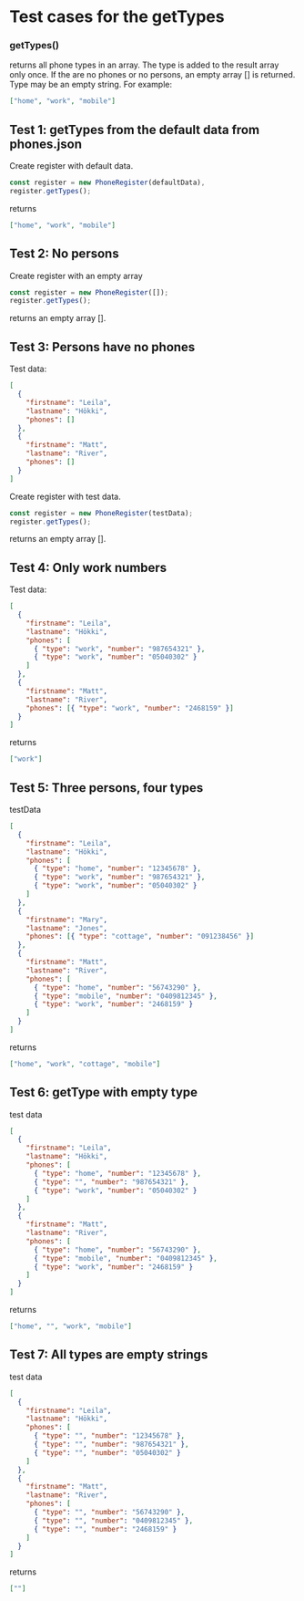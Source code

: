 # Test cases for the getTypes

### **getTypes()**

returns all phone types in an array. The type is added to the result array only once. If the are no phones or no persons, an empty array [] is returned. Type may be an empty string.
For example:

```json
["home", "work", "mobile"]
```

## Test 1: getTypes from the default data from phones.json

Create register with default data.

```js
const register = new PhoneRegister(defaultData),
register.getTypes();
```

returns

```json
["home", "work", "mobile"]
```

## Test 2: No persons

Create register with an empty array

```js
const register = new PhoneRegister([]);
register.getTypes();
```

returns an empty array [].

## Test 3: Persons have no phones

Test data:

```json
[
  {
    "firstname": "Leila",
    "lastname": "Hökki",
    "phones": []
  },
  {
    "firstname": "Matt",
    "lastname": "River",
    "phones": []
  }
]
```

Create register with test data.

```js
const register = new PhoneRegister(testData);
register.getTypes();
```

returns an empty array [].

## Test 4: Only work numbers

Test data:

```json
[
  {
    "firstname": "Leila",
    "lastname": "Hökki",
    "phones": [
      { "type": "work", "number": "987654321" },
      { "type": "work", "number": "05040302" }
    ]
  },
  {
    "firstname": "Matt",
    "lastname": "River",
    "phones": [{ "type": "work", "number": "2468159" }]
  }
]
```

returns

```json
["work"]
```

## Test 5: Three persons, four types

testData

```json
[
  {
    "firstname": "Leila",
    "lastname": "Hökki",
    "phones": [
      { "type": "home", "number": "12345678" },
      { "type": "work", "number": "987654321" },
      { "type": "work", "number": "05040302" }
    ]
  },
  {
    "firstname": "Mary",
    "lastname": "Jones",
    "phones": [{ "type": "cottage", "number": "091238456" }]
  },
  {
    "firstname": "Matt",
    "lastname": "River",
    "phones": [
      { "type": "home", "number": "56743290" },
      { "type": "mobile", "number": "0409812345" },
      { "type": "work", "number": "2468159" }
    ]
  }
]
```

returns

```json
["home", "work", "cottage", "mobile"]
```

## Test 6: getType with empty type

test data

```json
[
  {
    "firstname": "Leila",
    "lastname": "Hökki",
    "phones": [
      { "type": "home", "number": "12345678" },
      { "type": "", "number": "987654321" },
      { "type": "work", "number": "05040302" }
    ]
  },
  {
    "firstname": "Matt",
    "lastname": "River",
    "phones": [
      { "type": "home", "number": "56743290" },
      { "type": "mobile", "number": "0409812345" },
      { "type": "work", "number": "2468159" }
    ]
  }
]
```

returns
```json
["home", "", "work", "mobile"]
```

## Test 7: All types are empty strings

test data

```json
[
  {
    "firstname": "Leila",
    "lastname": "Hökki",
    "phones": [
      { "type": "", "number": "12345678" },
      { "type": "", "number": "987654321" },
      { "type": "", "number": "05040302" }
    ]
  },
  {
    "firstname": "Matt",
    "lastname": "River",
    "phones": [
      { "type": "", "number": "56743290" },
      { "type": "", "number": "0409812345" },
      { "type": "", "number": "2468159" }
    ]
  }
]
```

returns

```json
[""]
```
